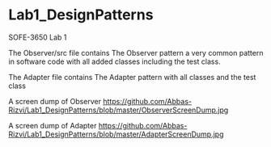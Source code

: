# Lab1_DesignPatterns
SOFE-3650 Lab 1

The Observer/src file contains The  Observer  pattern  a  very  common  pattern  in  software  code  with all added classes including the test class.

The Adapter file contains The Adapter pattern with all classes and the test class

A screen dump of Observer https://github.com/Abbas-Rizvi/Lab1_DesignPatterns/blob/master/ObserverScreenDump.jpg

A screen dump of Adapter https://github.com/Abbas-Rizvi/Lab1_DesignPatterns/blob/master/AdapterScreenDump.jpg
